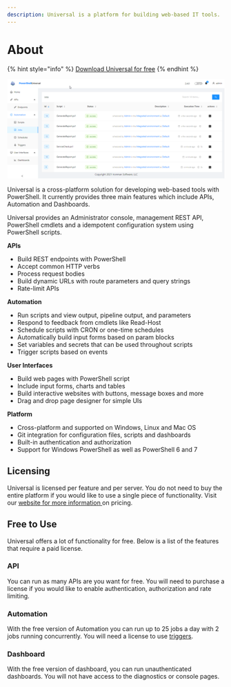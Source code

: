 ```yaml
---
description: Universal is a platform for building web-based IT tools.
---
```


# About

{% hint style="info" %}
[Download Universal for free](https://ironmansoftware.com/downloads)
{% endhint %}

![PowerShell Universal Admin Console](.gitbook/assets/image%20%28290%29.png)

Universal is a cross-platform solution for developing web-based tools with PowerShell. It currently provides three main features which include APIs, Automation and Dashboards. 

Universal provides an Administrator console, management REST API, PowerShell cmdlets and a idempotent configuration system using PowerShell scripts.  

**APIs**

* Build REST endpoints with PowerShell
* Accept common HTTP verbs
* Process request bodies
* Build dynamic URLs with route parameters and query strings
* Rate-limit APIs

**Automation**

* Run scripts and view output, pipeline output, and parameters 
* Respond to feedback from cmdlets like Read-Host
* Schedule scripts with CRON or one-time schedules
* Automatically build input forms based on param blocks
* Set variables and secrets that can be used throughout scripts 
* Trigger scripts based on events

**User Interfaces**

* Build web pages with PowerShell script
* Include input forms, charts and tables 
* Build interactive websites with buttons, message boxes and more
* Drag and drop page designer for simple UIs

**Platform**

* Cross-platform and supported on Windows, Linux and Mac OS
* Git integration for configuration files, scripts and dashboards 
* Built-in authentication and authorization 
* Support for Windows PowerShell as well as PowerShell 6 and 7



## Licensing 

Universal is licensed per feature and per server. You do not need to buy the entire platform if you would like to use a single piece of functionality. Visit our [website for more information ](https://ironmansoftware.com/powershell-universal/)on pricing. 

## Free to Use

Universal offers a lot of functionality for free. Below is a list of the features that require a paid license. 

### API

You can run as many APIs are you want for free. You will need to purchase a license if you would like to enable authentication, authorization and rate limiting. 

### Automation 

With the free version of Automation you can run up to 25 jobs a day with 2 jobs running concurrently. You will need a license to use [triggers](automation/triggers.md).

### Dashboard 

With the free version of dashboard, you can run unauthenticated dashboards. You will not have access to the diagnostics or console pages. 

